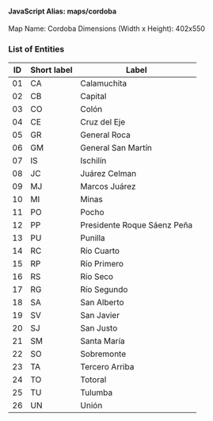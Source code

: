 #### JavaScript Alias: maps/cordoba

Map Name: Cordoba
Dimensions (Width x Height): 402x550


### List of Entities

ID | Short label | Label
---|---|---|
01|CA| Calamuchita                 
02|CB| Capital                     
03|CO| Colón                       
04|CE| Cruz del Eje                
05|GR| General Roca                
06|GM| General San Martín          
07|IS| Ischilín                    
08|JC| Juárez Celman               
09|MJ| Marcos Juárez               
10|MI| Minas                       
11|PO| Pocho                       
12|PP| Presidente Roque Sáenz Peña 
13|PU| Punilla                     
14|RC| Río Cuarto                  
15|RP| Río Primero                 
16|RS| Río Seco                    
17|RG| Río Segundo                 
18|SA| San Alberto                 
19|SV| San Javier                  
20|SJ| San Justo                   
21|SM| Santa María                 
22|SO| Sobremonte                  
23|TA| Tercero Arriba               
24|TO| Totoral                     
25|TU| Tulumba                     
26|UN| Unión                       
